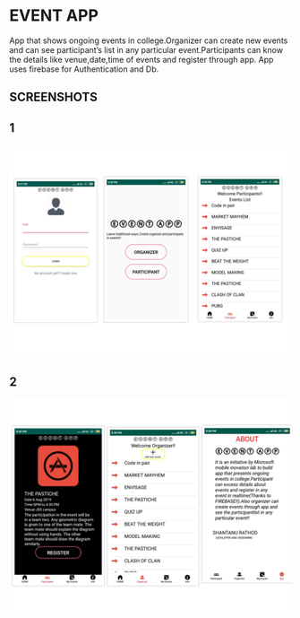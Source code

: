 # EVENT APP
App that shows ongoing events in college.Organizer can create new events and can see participant’s list in any particular event.Participants can know the details like venue,date,time of events and register through app. App uses firebase for Authentication and Db.
## SCREENSHOTS
  ## 1
  <img src="download.png" width="900"   title="IMAGE 1">
  
  ## 2
  <img src="download2.png" width="900"   title="IMAGE 2">
